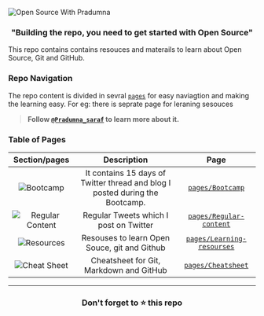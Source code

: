 ![Open Source With Pradumna](https://user-images.githubusercontent.com/51878265/160343560-2ae1addf-c4d0-444b-ab0d-b3d033265055.png)

<h3 align="center"><b>"Building the repo, you need to get started with Open Source"</b></h3>

This repo contains contains resouces and materails to learn about Open Source, Git and GitHub.

### Repo Navigation
The repo content is divided in sevral [`pages`](/pages) for easy naviagtion and making the learning easy. For eg: there is seprate page for leraning sesouces </b>

> **Follow [`@Pradumna_saraf`](https://twitter.com/pradumna_saraf) to learn more about it.**


### Table of Pages
|                                                 Section/pages                                                     | Description   |          Page           |
|:-----------------------------------------------------------------------------------------------------------------:|:-------------:|:---------------------------:|
|![Bootcamp](https://user-images.githubusercontent.com/51878265/167285611-0a98a158-f65d-4032-89b9-04fe1cb102dc.png)| It contains 15 days of Twitter thread and blog I posted during the Bootcamp. |[`pages/Bootcamp`](/pages/Bootcamp.md)|
|![Regular Content](https://user-images.githubusercontent.com/51878265/167285604-e16addac-a9be-4a1d-8470-17203405684a.png)| Regular Tweets which I post on Twitter   |[`pages/Regular-content`](/pages/Regular-content.md) |                          
|![Resources](https://user-images.githubusercontent.com/51878265/167285609-444adcce-d15b-49f4-89b4-2e1fca72cdf4.png)| Resouses to learn Open Souce, git and Github   |[`pages/Learning-resourses`](/pages/learning-resourses) |                          
|![Cheat Sheet](https://user-images.githubusercontent.com/51878265/167285608-58c581f4-bd98-41e0-b7e4-0ea6e2189432.png)| Cheatsheet for Git, Markdown and GitHub |[`pages/Cheatsheet`](/pages/Cheatsheet.md) |                         








---
<h3 align = "center">Don't forget to ⭐ this repo<h3>
